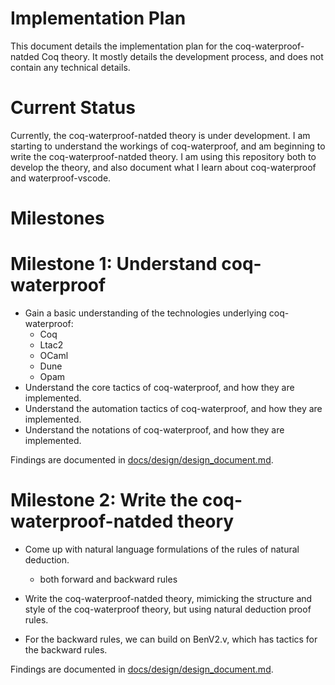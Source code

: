 # Implementation Plan

This document details the implementation plan for the coq-waterproof-natded Coq theory. It mostly details the development process, and does not contain any technical details.

# Current Status

Currently, the coq-waterproof-natded theory is under development. I am starting to understand the workings of coq-waterproof, and am beginning to write the coq-waterproof-natded theory. I am using this repository both to develop the theory, and also document what I learn about coq-waterproof and waterproof-vscode.

# Milestones

# Milestone 1: Understand coq-waterproof
- Gain a basic understanding of the technologies underlying coq-waterproof:
    - Coq
    - Ltac2
    - OCaml
    - Dune
    - Opam
- Understand the core tactics of coq-waterproof, and how they are implemented.
- Understand the automation tactics of coq-waterproof, and how they are implemented.
- Understand the notations of coq-waterproof, and how they are implemented.

Findings are documented in [docs/design/design_document.md](design_document.md).

# Milestone 2: Write the coq-waterproof-natded theory

- Come up with natural language formulations of the rules of natural deduction.
    - both forward and backward rules
- Write the coq-waterproof-natded theory, mimicking the structure and style of the coq-waterproof theory, but using natural deduction proof rules.

- For the backward rules, we can build on BenV2.v, which has tactics for the backward rules.

Findings are documented in [docs/design/design_document.md](design_document.md).
